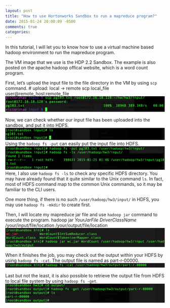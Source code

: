 ```yaml
---
layout: post
title: "How to use Hortonworks Sandbox to run a mapreduce program?"
date: 2015-01-24 20:00:09 -0500
comments: true
categories: 
---
```


In this tutorial, I will let you to know how to use a virtual machine based hadoop environment to run the mapreduce program.

The VM image that we use is the HDP 2.2 Sandbox. The example is also posted on the apache hadoop offical website, which is a word count program. 

First, let’s upload the input file to the file directory in the VM by using `scp` command.
	# upload: local -> remote
	scp local_file user@remote_host:remote_file
![](images/2015-01-24-how-to-use-hortonworks-sandbox-to-run-a-mapreduce-program/DraggedImage.png)

Now, we can check whether our input file has been uploaded into the sandbox, and put it into HDFS.
![](images/2015-01-24-how-to-use-hortonworks-sandbox-to-run-a-mapreduce-program/DraggedImage-1.png)
Using the `hadoop fs -put` can easily put the input file into HDFS.
![](images/2015-01-24-how-to-use-hortonworks-sandbox-to-run-a-mapreduce-program/DraggedImage-2.png)
Here, I also use `hadoop fs -ls` to check any specific HDFS directory. You may have already found that it quite similar to the Unix command `ls`. In fact, most of HDFS command map to the common Unix commands, so it may be familiar to the CLI users.

One more thing, if there is no such `/user/hadoop/hw3/input/` in HDFS, you may use `hadoop fs -mkdir` to create first.

Then, I will locate my mapreduce jar file and use `hadoop jar` command to execute the program.
	hadoop jar *YourJarFile* *DriverClassName* /your/input/file/location /your/output/file/location
![](images/2015-01-24-how-to-use-hortonworks-sandbox-to-run-a-mapreduce-program/DraggedImage-3.png)

When it finishes the job, you may check out the output within your HDFS by using `hadoop fs -cat`. The output file is named as  part-r-00000.
![](images/2015-01-24-how-to-use-hortonworks-sandbox-to-run-a-mapreduce-program/DraggedImage-4.png)

Last but not the least, it is also possible to retrieve the output file from HDFS to local file system by using `hadoop fs -get`.
![](images/2015-01-24-how-to-use-hortonworks-sandbox-to-run-a-mapreduce-program/DraggedImage-5.png)
